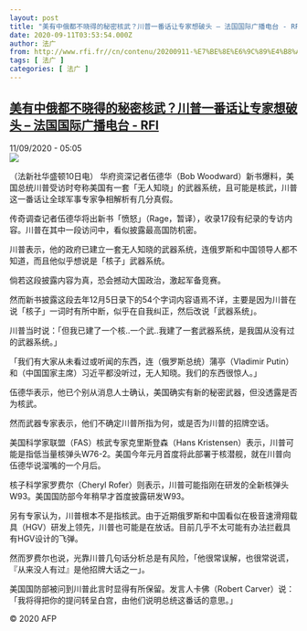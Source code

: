```yaml
---
layout: post
title: "美有中俄都不晓得的秘密核武？川普一番话让专家想破头 – 法国国际广播电台 - RFI"
date: 2020-09-11T03:53:54.000Z
author: 法广
from: http://www.rfi.fr//cn/contenu/20200911-%E7%BE%8E%E6%9C%89%E4%B8%AD%E4%BF%84%E9%83%BD%E4%B8%8D%E6%99%93%E5%BE%97%E7%9A%84%E7%A7%98%E5%AF%86%E6%A0%B8%E6%AD%A6%E5%B7%9D%E6%99%AE%E4%B8%80%E7%95%AA%E8%AF%9D%E8%AE%A9%E4%B8%93%E5%AE%B6%E6%83%B3%E7%A0%B4%E5%A4%B4
tags: [ 法广 ]
categories: [ 法广 ]
---
```

<!--1599796434000-->
[美有中俄都不晓得的秘密核武？川普一番话让专家想破头 – 法国国际广播电台 - RFI](http://www.rfi.fr//cn/contenu/20200911-%E7%BE%8E%E6%9C%89%E4%B8%AD%E4%BF%84%E9%83%BD%E4%B8%8D%E6%99%93%E5%BE%97%E7%9A%84%E7%A7%98%E5%AF%86%E6%A0%B8%E6%AD%A6%E5%B7%9D%E6%99%AE%E4%B8%80%E7%95%AA%E8%AF%9D%E8%AE%A9%E4%B8%93%E5%AE%B6%E6%83%B3%E7%A0%B4%E5%A4%B4)
------

<div>
<div>11/09/2020 - 05:05</div><img src="https://s.rfi.fr/media/display/9d29d5f2-f3e0-11ea-be22-005056bf87d6/w:310/p:16x9/int0004b.200911110501.jpg"><div class="t-content__body u-clearfix"><p>（法新社华盛顿10日电）    华府资深记者伍德华（Bob Woodward）新书爆料，美国总统川普受访时夸称美国有一套「无人知晓」的武器系统，且可能是核武，川普这一番话让全球军事专家争相解析有几分真假。</p><p>    传奇调查记者伍德华将出新书「愤怒」（Rage，暂译），收录17段有纪录的专访内容。川普在其中一段访问中，看似披露最高国防机密。</p><p>    川普表示，他的政府已建立一套无人知晓的武器系统，连俄罗斯和中国领导人都不知道，而且他似乎想说是「核子」武器系统。</p><p>    倘若这段披露内容为真，恐会撼动大国政治，激起军备竞赛。</p><p>    然而新书披露这段去年12月5日录下的54个字词内容语焉不详，主要是因为川普在说「核子」一词时有所中断，似乎在自我纠正，然后改说「武器系统」。</p><p>    川普当时说：「但我已建了一个核..一个武..我建了一套武器系统，是我国从没有过的武器系统。」</p><p>    「我们有大家从未看过或听闻的东西，连（俄罗斯总统）蒲亭（Vladimir Putin）和（中国国家主席）习近平都没听过，无人知晓。我们的东西很惊人。」</p><p>    伍德华表示，他已个别从消息人士确认，美国确实有新的秘密武器，但没透露是否为核武。</p><p>    然而武器专家表示，他们不确定川普所指为何，或是否为川普的招牌空话。</p><p>    美国科学家联盟（FAS）核武专家克里斯登森（Hans Kristensen）表示，川普可能是指低当量核弹头W76-2。美国今年元月首度将此部署于核潜舰，就在川普向伍德华说溜嘴的一个月后。</p><p>    核子科学家罗费尔（Cheryl Rofer）则表示，川普可能指刚在研发的全新核弹头W93。美国国防部今年稍早才首度披露研发W93。</p><p>    另有专家认为，川普根本不是指核武。由于近期俄罗斯和中国看似在极音速滑翔载具（HGV）研发上领先，川普也可能是在放话。目前几乎不太可能有办法拦截具有HGV设计的飞弹。</p><p>    然而罗费尔也说，光靠川普几句话分析总是有风险，「他很常误解，也很常说谎，『从来没人有过』是他招牌大话之一」。</p><p>    美国国防部被问到川普此言时显得有所保留。发言人卡佛（Robert Carver）说：「我将得把你的提问转呈白宫，由他们说明总统这番话的意思。」</p><p class="t-copyright">© 2020 AFP</p>        </div>
</div>
